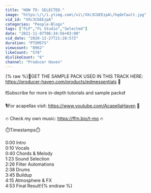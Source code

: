 ```yaml
---
title: "HOW TO: SELECTED."
image: "https:\/\/i.ytimg.com\/vi\/VXc3CbEEzpA\/hqdefault.jpg"
vid_id: "VXc3CbEEzpA"
categories: "People-Blogs"
tags: ["FLP","FL Studio","Selected"]
date: "2021-11-07T06:34:56+03:00"
vid_date: "2020-12-27T21:28:57Z"
duration: "PT5M57S"
viewcount: "8962"
likeCount: "578"
dislikeCount: "6"
channel: "Producer Haven"
---
```

{% raw %}🛒GET THE SAMPLE PACK USED IN THIS TRACK HERE: <a rel="nofollow" target="blank" href="https://producer-haven.com/products/edmessentials">https://producer-haven.com/products/edmessentials</a> 🛒<br /><br />❗Subscribe for more in-depth tutorials and sample packs❗<br /><br />🎙️For acapellas visit: <a rel="nofollow" target="blank" href="https://www.youtube.com/AcapellaHaven">https://www.youtube.com/AcapellaHaven</a> 🎤<br /><br />🔥 Check my own music: <a rel="nofollow" target="blank" href="https://ffm.bio/t-mo">https://ffm.bio/t-mo</a> 🔥<br /><br />⏱️Timestamps⏱️<br /><br />0:00 Intro<br />0:10 Vocals<br />0:40 Chords &amp; Melody<br />1:23 Sound Selection<br />2:26 Filter Automations<br />2:38 Drums<br />3:45 Buildup<br />4:15 Atmosphere &amp; FX<br />4:53 Final Result!{% endraw %}
